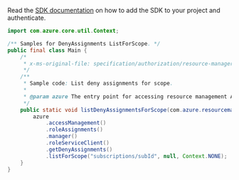 Read the [SDK documentation](https://github.com/Azure/azure-sdk-for-java/blob/azure-resourcemanager_2.13.0/sdk/resourcemanager/azure-resourcemanager/README.md) on how to add the SDK to your project and authenticate.

```java
import com.azure.core.util.Context;

/** Samples for DenyAssignments ListForScope. */
public final class Main {
    /*
     * x-ms-original-file: specification/authorization/resource-manager/Microsoft.Authorization/preview/2018-07-01-preview/examples/GetDenyAssignmentByScope.json
     */
    /**
     * Sample code: List deny assignments for scope.
     *
     * @param azure The entry point for accessing resource management APIs in Azure.
     */
    public static void listDenyAssignmentsForScope(com.azure.resourcemanager.AzureResourceManager azure) {
        azure
            .accessManagement()
            .roleAssignments()
            .manager()
            .roleServiceClient()
            .getDenyAssignments()
            .listForScope("subscriptions/subId", null, Context.NONE);
    }
}
```
